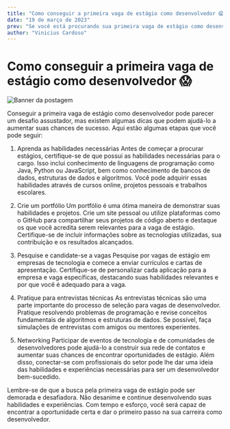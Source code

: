```yaml
---
title: "Como conseguir a primeira vaga de estágio como desenvolvedor 😱"
date: "19 de março de 2023"
prev: "Se você está procurando sua primeira vaga de estágio como desenvolvedor, existem algumas etapas importantes que você pode seguir para aumentar suas chances de sucesso e encurtar sua jornada para sua primeira oportunidade. Veja agora quais são essas dicas"
author: "Vinicius Cardoso"
---
```


# Como conseguir a primeira vaga de estágio como desenvolvedor 😱

![Banner da postagem](/como-conseguir-vaga-de-estagio.jpg)

Conseguir a primeira vaga de estágio como desenvolvedor pode parecer um desafio assustador, mas existem algumas dicas que podem ajudá-lo a aumentar suas chances de sucesso. Aqui estão algumas etapas que você pode seguir:

1. Aprenda as habilidades necessárias
Antes de começar a procurar estágios, certifique-se de que possui as habilidades necessárias para o cargo. Isso inclui conhecimento de linguagens de programação como Java, Python ou JavaScript, bem como conhecimento de bancos de dados, estruturas de dados e algoritmos. Você pode adquirir essas habilidades através de cursos online, projetos pessoais e trabalhos escolares.

2. Crie um portfólio
Um portfólio é uma ótima maneira de demonstrar suas habilidades e projetos. Crie um site pessoal ou utilize plataformas como o GitHub para compartilhar seus projetos de código aberto e destaque os que você acredita serem relevantes para a vaga de estágio. Certifique-se de incluir informações sobre as tecnologias utilizadas, sua contribuição e os resultados alcançados.

3. Pesquise e candidate-se a vagas
Pesquise por vagas de estágio em empresas de tecnologia e comece a enviar currículos e cartas de apresentação. Certifique-se de personalizar cada aplicação para a empresa e vaga específicas, destacando suas habilidades relevantes e por que você é adequado para a vaga.

4. Pratique para entrevistas técnicas
As entrevistas técnicas são uma parte importante do processo de seleção para vagas de desenvolvedor. Pratique resolvendo problemas de programação e revise conceitos fundamentais de algoritmos e estruturas de dados. Se possível, faça simulações de entrevistas com amigos ou mentores experientes.

5. Networking
Participar de eventos de tecnologia e de comunidades de desenvolvedores pode ajudá-lo a construir sua rede de contatos e aumentar suas chances de encontrar oportunidades de estágio. Além disso, conectar-se com profissionais do setor pode lhe dar uma ideia das habilidades e experiências necessárias para ser um desenvolvedor bem-sucedido.

Lembre-se de que a busca pela primeira vaga de estágio pode ser demorada e desafiadora. Não desanime e continue desenvolvendo suas habilidades e experiências. Com tempo e esforço, você será capaz de encontrar a oportunidade certa e dar o primeiro passo na sua carreira como desenvolvedor.